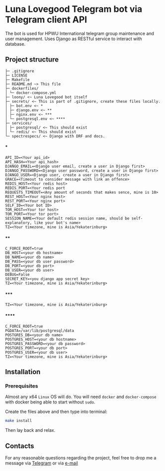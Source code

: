 # Luna Lovegood Telegram bot via Telegram client API
The bot is used for HPWU International telegram group maintenance and user management.
Uses Django as RESTful service to interact with database.

## Project structure
```text
├─ .gitignore
├─ LICENSE
├─ Makefile
├─ README.md ~> This file
├─ dockerfiles/
│ └─ docker-compose.yml
├─ loony/ <~ Luna Lovegood bot itself
├─ secrets/ <~ This is part of .gitignore, create these files locally.
│ ├─ bot.env <~ *
│ ├─ django.env <~ **
│ ├─ nginx.env <~ ***
│ └─ postgresql.env <~ ****
├─ services/
│ ├─ postgresql/ <~ This should exist
│ └─ redis/ <~ This should exist
└─ spectrespecs/ <~ Django with DRF and docs.
```

#### *
```
API_ID=<Your api_id>
API_HASH=<Your api_hash>
DJANGO_EMAIL=<Django user email, create a user in Django first>
DJANGO_PASSWORD=<Django user password, create a user in Django first>
DJANGO_USER=<Django user, create a user in Django first>
GRACE=<Timeout to consider message with link an offence>
REDIS_HOST=<Your redis host>
REDIS_PORT=<Your redis port
REQUESTS_TIMEOUT=<Any amount of seconds that makes sence, mine is 10>
REST_HOST=<Your nginx host>
REST_PORT=<Your nginx port>
SELF_ID=<Your bot ID>
TOR_HOST=<Your tor host>
TOR_PORT=<Your tor port>
SESSION_NAME=<Your default redis session name, should be self-explanatory, like your bot's name>
TZ=<Your timezone, mine is Asia/Yekaterinburg>
```
#### **
```
C_FORCE_ROOT=true
DB_HOST=<your db hostname>
DB_NAME=<your db name>
DB_PASS=<your db user password>
DB_PORT=<your db port>
DB_USER=<your db user>
DEBUG=False
SECRET_KEY=<you django app secret key>
TZ=<Your timezone, mine is Asia/Yekaterinburg>
```
#### ***
```
TZ=<Your timezone, mine is Asia/Yekaterinburg>
```
#### ****
```
C_FORCE_ROOT=true
PGDATA=/var/lib/postgresql/data
POSTGRES_DB=<your db name>
POSTGRES_HOST=<your db hostname>
POSTGRES_PASSWORD=<your db password>
POSTGRES_PORT=<your db port>
POSTGRES_USER=<your db user>
TZ=<Your timezone, mine is Asia/Yekaterinburg>
```

## Installation
### Prerequisites
Almost any x64 `Linux` OS will do.
You will need `docker` and `docker-compose` with docker being able to start without `sudo`.

Create the files above and then type into terminal:
```bash
make install
``` 
Then lay back and relax.

## Contacts
For any reasonable questions regarding the project,
feel free to drop me a message via [Telegram](https://t.me/Spacehug)
or via [e-mail](mailto:spacehug.o0@gmail.com)